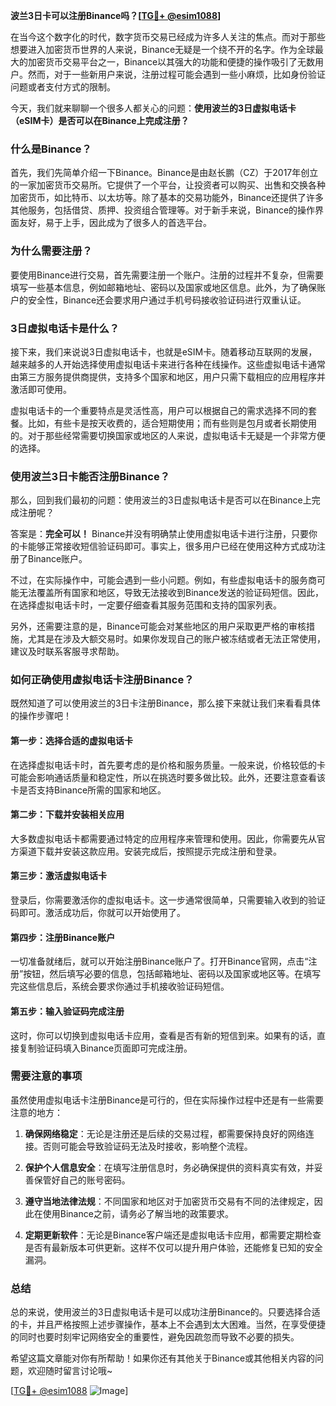 **波兰3日卡可以注册Binance吗？[[TG💪+ @esim1088](https://t.me/s/esim1088)]**

在当今这个数字化的时代，数字货币交易已经成为许多人关注的焦点。而对于那些想要进入加密货币世界的人来说，Binance无疑是一个绕不开的名字。作为全球最大的加密货币交易平台之一，Binance以其强大的功能和便捷的操作吸引了无数用户。然而，对于一些新用户来说，注册过程可能会遇到一些小麻烦，比如身份验证问题或者支付方式的限制。

今天，我们就来聊聊一个很多人都关心的问题：**使用波兰的3日虚拟电话卡（eSIM卡）是否可以在Binance上完成注册？**

### **什么是Binance？**

首先，我们先简单介绍一下Binance。Binance是由赵长鹏（CZ）于2017年创立的一家加密货币交易所。它提供了一个平台，让投资者可以购买、出售和交换各种加密货币，如比特币、以太坊等。除了基本的交易功能外，Binance还提供了许多其他服务，包括借贷、质押、投资组合管理等。对于新手来说，Binance的操作界面友好，易于上手，因此成为了很多人的首选平台。

### **为什么需要注册？**

要使用Binance进行交易，首先需要注册一个账户。注册的过程并不复杂，但需要填写一些基本信息，例如邮箱地址、密码以及国家或地区信息。此外，为了确保账户的安全性，Binance还会要求用户通过手机号码接收验证码进行双重认证。

### **3日虚拟电话卡是什么？**

接下来，我们来说说3日虚拟电话卡，也就是eSIM卡。随着移动互联网的发展，越来越多的人开始选择使用虚拟电话卡来进行各种在线操作。这些虚拟电话卡通常由第三方服务提供商提供，支持多个国家和地区，用户只需下载相应的应用程序并激活即可使用。

虚拟电话卡的一个重要特点是灵活性高，用户可以根据自己的需求选择不同的套餐。比如，有些卡是按天收费的，适合短期使用；而有些则是包月或者长期使用的。对于那些经常需要切换国家或地区的人来说，虚拟电话卡无疑是一个非常方便的选择。

### **使用波兰3日卡能否注册Binance？**

那么，回到我们最初的问题：使用波兰的3日虚拟电话卡是否可以在Binance上完成注册呢？

答案是：**完全可以！** Binance并没有明确禁止使用虚拟电话卡进行注册，只要你的卡能够正常接收短信验证码即可。事实上，很多用户已经在使用这种方式成功注册了Binance账户。

不过，在实际操作中，可能会遇到一些小问题。例如，有些虚拟电话卡的服务商可能无法覆盖所有国家和地区，导致无法接收到Binance发送的验证码短信。因此，在选择虚拟电话卡时，一定要仔细查看其服务范围和支持的国家列表。

另外，还需要注意的是，Binance可能会对某些地区的用户采取更严格的审核措施，尤其是在涉及大额交易时。如果你发现自己的账户被冻结或者无法正常使用，建议及时联系客服寻求帮助。

### **如何正确使用虚拟电话卡注册Binance？**

既然知道了可以使用波兰的3日卡注册Binance，那么接下来就让我们来看看具体的操作步骤吧！

#### **第一步：选择合适的虚拟电话卡**

在选择虚拟电话卡时，首先要考虑的是价格和服务质量。一般来说，价格较低的卡可能会影响通话质量和稳定性，所以在挑选时要多做比较。此外，还要注意查看该卡是否支持Binance所需的国家和地区。

#### **第二步：下载并安装相关应用**

大多数虚拟电话卡都需要通过特定的应用程序来管理和使用。因此，你需要先从官方渠道下载并安装这款应用。安装完成后，按照提示完成注册和登录。

#### **第三步：激活虚拟电话卡**

登录后，你需要激活你的虚拟电话卡。这一步通常很简单，只需要输入收到的验证码即可。激活成功后，你就可以开始使用了。

#### **第四步：注册Binance账户**

一切准备就绪后，就可以开始注册Binance账户了。打开Binance官网，点击“注册”按钮，然后填写必要的信息，包括邮箱地址、密码以及国家或地区等。在填写完这些信息后，系统会要求你通过手机接收验证码短信。

#### **第五步：输入验证码完成注册**

这时，你可以切换到虚拟电话卡应用，查看是否有新的短信到来。如果有的话，直接复制验证码填入Binance页面即可完成注册。

### **需要注意的事项**

虽然使用虚拟电话卡注册Binance是可行的，但在实际操作过程中还是有一些需要注意的地方：

1. **确保网络稳定**：无论是注册还是后续的交易过程，都需要保持良好的网络连接。否则可能会导致验证码无法及时接收，影响整个流程。

2. **保护个人信息安全**：在填写注册信息时，务必确保提供的资料真实有效，并妥善保管好自己的账号密码。

3. **遵守当地法律法规**：不同国家和地区对于加密货币交易有不同的法律规定，因此在使用Binance之前，请务必了解当地的政策要求。

4. **定期更新软件**：无论是Binance客户端还是虚拟电话卡应用，都需要定期检查是否有最新版本可供更新。这样不仅可以提升用户体验，还能修复已知的安全漏洞。

### **总结**

总的来说，使用波兰的3日虚拟电话卡是可以成功注册Binance的。只要选择合适的卡，并且严格按照上述步骤操作，基本上不会遇到太大困难。当然，在享受便捷的同时也要时刻牢记网络安全的重要性，避免因疏忽而导致不必要的损失。

希望这篇文章能对你有所帮助！如果你还有其他关于Binance或其他相关内容的问题，欢迎随时留言讨论哦~

[[TG💪+ @esim1088](https://t.me/s/esim1088) ![Image](https://i.postimg.cc/4NQfJmqS/Snipaste-2025-05-13-00-14-12.png)]